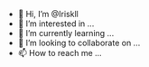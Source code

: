 - 👋 Hi, I’m @Iriskll
- 👀 I’m interested in ...
- 🌱 I’m currently learning ...
- 💞️ I’m looking to collaborate on ...
- 📫 How to reach me ...

<!---
Iriskll/Iriskll is a ✨ special ✨ repository because its `README.md` (this file) appears on your GitHub profile.
You can click the Preview link to take a look at your changes.
--->
